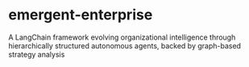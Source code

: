 # emergent-enterprise
A LangChain framework evolving organizational intelligence through hierarchically structured autonomous agents, backed by graph-based strategy analysis
